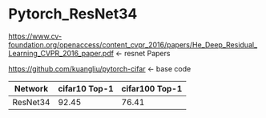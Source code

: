 # Pytorch_ResNet34
https://www.cv-foundation.org/openaccess/content_cvpr_2016/papers/He_Deep_Residual_Learning_CVPR_2016_paper.pdf <- resnet Papers

https://github.com/kuangliu/pytorch-cifar <- base code

| Network             | cifar10 Top-1 | cifar100 Top-1 |
| ------------------- | ----------- |----------- |
| ResNet34   |  92.45       |  76.41    |
